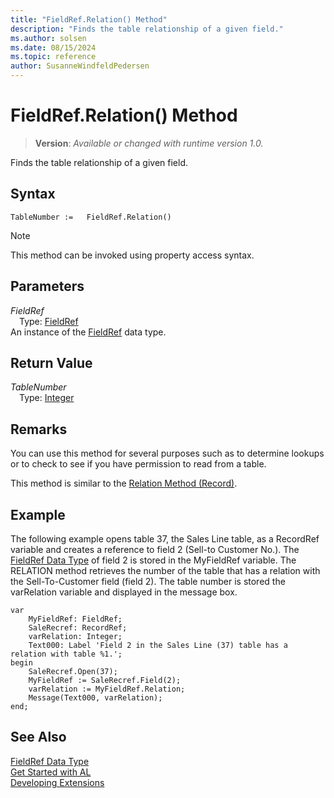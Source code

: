 ```yaml
---
title: "FieldRef.Relation() Method"
description: "Finds the table relationship of a given field."
ms.author: solsen
ms.date: 08/15/2024
ms.topic: reference
author: SusanneWindfeldPedersen
---
```

[//]: # (START>DO_NOT_EDIT)
[//]: # (IMPORTANT:Do not edit any of the content between here and the END>DO_NOT_EDIT.)
[//]: # (Any modifications should be made in the .xml files in the ModernDev repo.)
# FieldRef.Relation() Method
> **Version**: _Available or changed with runtime version 1.0._

Finds the table relationship of a given field.


## Syntax
```AL
TableNumber :=   FieldRef.Relation()
```
> [!NOTE]
> This method can be invoked using property access syntax.
## Parameters
*FieldRef*  
&emsp;Type: [FieldRef](fieldref-data-type.md)  
An instance of the [FieldRef](fieldref-data-type.md) data type.  

## Return Value
*TableNumber*  
&emsp;Type: [Integer](../integer/integer-data-type.md)  



[//]: # (IMPORTANT: END>DO_NOT_EDIT)


## Remarks

You can use this method for several purposes such as to determine lookups or to check to see if you have permission to read from a table.  
  
This method is similar to the [Relation Method \(Record\)](../../methods-auto/record/record-relation-method.md).  
  
## Example

The following example opens table 37, the Sales Line table, as a RecordRef variable and creates a reference to field 2 \(Sell-to Customer No.\). The [FieldRef Data Type](fieldref-data-type.md) of field 2 is stored in the MyFieldRef variable. The RELATION method retrieves the number of the table that has a relation with the Sell-To-Customer field \(field 2\). The table number is stored the varRelation variable and displayed in the message box. 

```al
var
    MyFieldRef: FieldRef;
    SaleRecref: RecordRef;
    varRelation: Integer;
    Text000: Label 'Field 2 in the Sales Line (37) table has a relation with table %1.';
begin
    SaleRecref.Open(37);  
    MyFieldRef := SaleRecref.Field(2);  
    varRelation := MyFieldRef.Relation;  
    Message(Text000, varRelation);  
end;
```  
  
## See Also
[FieldRef Data Type](fieldref-data-type.md)  
[Get Started with AL](../../devenv-get-started.md)  
[Developing Extensions](../../devenv-dev-overview.md)